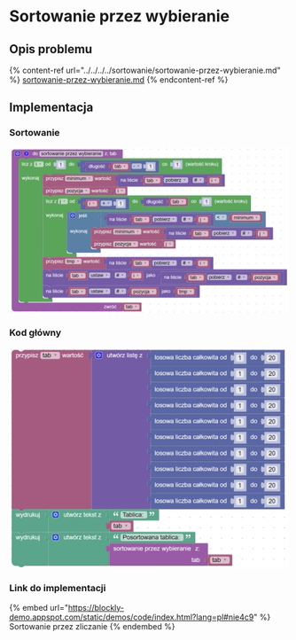 # Sortowanie przez wybieranie

## Opis problemu

{% content-ref url="../../../../sortowanie/sortowanie-przez-wybieranie.md" %}
[sortowanie-przez-wybieranie.md](../../../../sortowanie/sortowanie-przez-wybieranie.md)
{% endcontent-ref %}

## Implementacja

### Sortowanie

![Sortowanie przez wybieranie](../../../../.gitbook/assets/selection_sort.png)

### Kod główny

![](../../../../.gitbook/assets/selection_sort_main.png)

### Link do implementacji

{% embed url="https://blockly-demo.appspot.com/static/demos/code/index.html?lang=pl#nie4c9" %}
Sortowanie przez zliczanie
{% endembed %}
